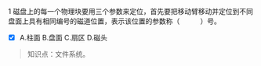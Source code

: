 1
磁盘上的每一个物理块要用三个参数来定位，首先要把移动臂移动并定位到不同盘面上具有相同编号的磁道位置，表示该位置的参数称（　　　）号。
- [x] A.柱面 B.盘面 C.扇区 D.磁头

> 知识点：文件系统。
